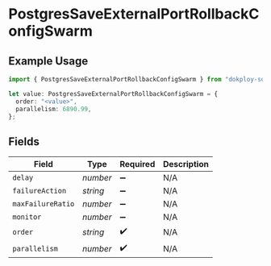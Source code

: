 # PostgresSaveExternalPortRollbackConfigSwarm

## Example Usage

```typescript
import { PostgresSaveExternalPortRollbackConfigSwarm } from "dokploy-sdk/models/operations";

let value: PostgresSaveExternalPortRollbackConfigSwarm = {
  order: "<value>",
  parallelism: 6890.99,
};
```

## Fields

| Field              | Type               | Required           | Description        |
| ------------------ | ------------------ | ------------------ | ------------------ |
| `delay`            | *number*           | :heavy_minus_sign: | N/A                |
| `failureAction`    | *string*           | :heavy_minus_sign: | N/A                |
| `maxFailureRatio`  | *number*           | :heavy_minus_sign: | N/A                |
| `monitor`          | *number*           | :heavy_minus_sign: | N/A                |
| `order`            | *string*           | :heavy_check_mark: | N/A                |
| `parallelism`      | *number*           | :heavy_check_mark: | N/A                |